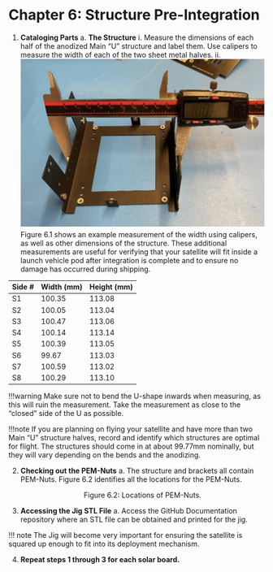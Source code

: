 # Chapter 6: Structure Pre-Integration

1. **Cataloging Parts**
   a. **The Structure**
      i. Measure the dimensions of each half of the anodized Main “U” structure and label them. Use calipers to measure the width of each of the two sheet metal halves.
      ii. ![Figure 6.1](images/measure1.png) Figure 6.1
       shows an example measurement of the width using calipers, as well as other dimensions of the structure. These additional measurements are useful for verifying that your satellite will fit inside a launch vehicle pod after integration is complete and to ensure no damage has occurred during shipping.

| Side # | Width (mm) | Height (mm) |
| ----------- | ----------- | ----------- |
| S1 | 100.35 | 113.08
| S2| 100.05 | 113.04
| S3 | 100.47 | 113.06
| S4 | 100.14 | 113.14
| S5 | 100.39 | 113.05
| S6 | 99.67 | 113.03
| S7 | 100.59 | 113.02
| S8 | 100.29 | 113.10
      
!!!warning 
   Make sure not to bend the U-shape inwards when measuring, as this will ruin the measurement. Take the measurement as close to the “closed” side of the U as possible.


!!!note
 If you are planning on flying your satellite and have more than two Main “U” structure halves, record and identify which structures are optimal for flight. The structures should come in at about 99.77mm nominally, but they will vary depending on the bends and the anodizing.

2. **Checking out the PEM-Nuts**
   a. The structure and brackets all contain PEM-Nuts. Figure 6.2 identifies all the locations for the PEM-Nuts.
   <p align="center">Figure 6.2: Locations of PEM-Nuts.</p>

3. **Accessing the Jig STL File**
   a. Access the GitHub Documentation repository where an STL file can be obtained and printed for the jig.

!!! note
        The Jig will become very important for ensuring the satellite is squared up enough to fit into its deployment mechanism.

4. **Repeat steps 1 through 3 for each solar board.**
